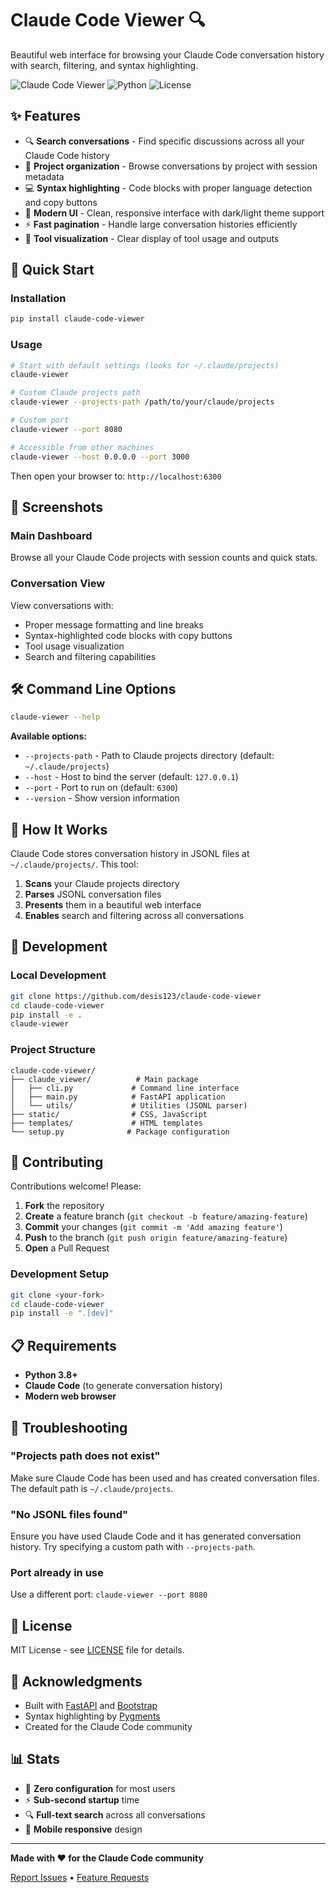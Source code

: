 # Claude Code Viewer 🔍

Beautiful web interface for browsing your Claude Code conversation history with search, filtering, and syntax highlighting.

![Claude Code Viewer](https://img.shields.io/badge/version-1.0.0-blue.svg)
![Python](https://img.shields.io/badge/python-3.8+-green.svg)
![License](https://img.shields.io/badge/license-Apache%202.0-blue.svg)

## ✨ Features

- 🔍 **Search conversations** - Find specific discussions across all your Claude Code history
- 📂 **Project organization** - Browse conversations by project with session metadata
- 💻 **Syntax highlighting** - Code blocks with proper language detection and copy buttons
- 🎨 **Modern UI** - Clean, responsive interface with dark/light theme support
- ⚡ **Fast pagination** - Handle large conversation histories efficiently
- 🔧 **Tool visualization** - Clear display of tool usage and outputs

## 🚀 Quick Start

### Installation

```bash
pip install claude-code-viewer
```

### Usage

```bash
# Start with default settings (looks for ~/.claude/projects)
claude-viewer

# Custom Claude projects path
claude-viewer --projects-path /path/to/your/claude/projects

# Custom port
claude-viewer --port 8080

# Accessible from other machines
claude-viewer --host 0.0.0.0 --port 3000
```

Then open your browser to: `http://localhost:6300`

## 📸 Screenshots

### Main Dashboard
Browse all your Claude Code projects with session counts and quick stats.

### Conversation View
View conversations with:
- Proper message formatting and line breaks
- Syntax-highlighted code blocks with copy buttons
- Tool usage visualization
- Search and filtering capabilities

## 🛠️ Command Line Options

```bash
claude-viewer --help
```

**Available options:**
- `--projects-path` - Path to Claude projects directory (default: `~/.claude/projects`)
- `--host` - Host to bind the server (default: `127.0.0.1`)
- `--port` - Port to run on (default: `6300`)
- `--version` - Show version information

## 📁 How It Works

Claude Code stores conversation history in JSONL files at `~/.claude/projects/`. This tool:

1. **Scans** your Claude projects directory
2. **Parses** JSONL conversation files
3. **Presents** them in a beautiful web interface
4. **Enables** search and filtering across all conversations

## 🔧 Development

### Local Development

```bash
git clone https://github.com/desis123/claude-code-viewer
cd claude-code-viewer
pip install -e .
claude-viewer
```

### Project Structure

```
claude-code-viewer/
├── claude_viewer/          # Main package
│   ├── cli.py             # Command line interface  
│   ├── main.py            # FastAPI application
│   └── utils/             # Utilities (JSONL parser)
├── static/                # CSS, JavaScript
├── templates/             # HTML templates
└── setup.py              # Package configuration
```

## 🤝 Contributing

Contributions welcome! Please:

1. **Fork** the repository
2. **Create** a feature branch (`git checkout -b feature/amazing-feature`)
3. **Commit** your changes (`git commit -m 'Add amazing feature'`)
4. **Push** to the branch (`git push origin feature/amazing-feature`)
5. **Open** a Pull Request

### Development Setup

```bash
git clone <your-fork>
cd claude-code-viewer
pip install -e ".[dev]"
```

## 📋 Requirements

- **Python 3.8+**
- **Claude Code** (to generate conversation history)
- **Modern web browser**

## 🐛 Troubleshooting

### "Projects path does not exist"
Make sure Claude Code has been used and has created conversation files. The default path is `~/.claude/projects`.

### "No JSONL files found"
Ensure you have used Claude Code and it has generated conversation history. Try specifying a custom path with `--projects-path`.

### Port already in use
Use a different port: `claude-viewer --port 8080`

## 📄 License

MIT License - see [LICENSE](LICENSE) file for details.

## 🙏 Acknowledgments

- Built with [FastAPI](https://fastapi.tiangolo.com/) and [Bootstrap](https://getbootstrap.com/)
- Syntax highlighting by [Pygments](https://pygments.org/)
- Created for the Claude Code community

## 📊 Stats

- 🎯 **Zero configuration** for most users
- ⚡ **Sub-second startup** time
- 🔍 **Full-text search** across all conversations
- 📱 **Mobile responsive** design

---

**Made with ❤️ for the Claude Code community**

[Report Issues](https://github.com/desis123/claude-code-viewer/issues) • [Feature Requests](https://github.com/desis123/claude-code-viewer/issues/new)